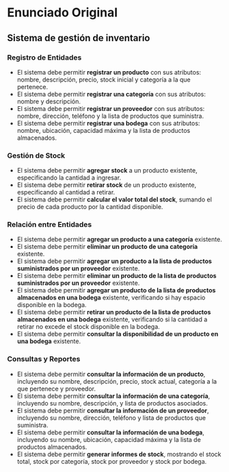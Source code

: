 # Enunciado Original

## Sistema de gestión de inventario

### Registro de Entidades

- El sistema debe permitir **registrar un producto** con sus atributos: nombre, descripción, precio, stock inicial y categoría a la que pertenece.
- El sistema debe permitir **registrar una categoría** con sus atributos: nombre y descripción.
- El sistema debe permitir **registrar un proveedor** con sus atributos: nombre, dirección, teléfono y la lista de productos que suministra.
- El sistema debe permitir **registrar una bodega** con sus atributos: nombre, ubicación, capacidad máxima y la lista de productos almacenados.

### Gestión de Stock

- El sistema debe permitir **agregar stock** a un producto existente, especificando la cantidad a ingresar.
- El sistema debe permitir **retirar stock** de un producto existente, especificando al cantidad a retirar.
- El sistema debe permitir **calcular el valor total del stock**, sumando el precio de cada producto por la cantidad disponible.

### Relación entre Entidades

- El sistema debe permitir **agregar un producto a una categoría** existente.
- El sistema debe permitir **eliminar un producto de una categoría** existente.
- El sistema debe permitir **agregar un producto a la lista de productos suministrados por un proveedor** existente.
- El sistema debe permitir **eliminar un producto de la lista de productos suministrados por un proveedor** existente.
- El sistema debe permitir **agregar un producto de la lista de productos almacenados en una bodega** existente, verificando si hay espacio disponible en la bodega.
- El sistema debe permitir **retirar un producto de la lista de productos almacenados en una bodega** existente, verificando si la cantidad a retirar no excede el stock disponible en la bodega.
- El sistema debe permitir **consultar la disponibilidad de un producto en una bodega** existente.

### Consultas y Reportes

- El sistema debe permitir **consultar la información de un producto**, incluyendo su nombre, descripción, precio, stock actual, categoría a la que pertenece y proveedor.
- El sistema debe permitir **consultar la información de una categoría**, incluyendo su nombre, descripción, y lista de productos asociados.
- El sistema debe permitir **consultar la información de un proveedor**, incluyendo su nombre, dirección, teléfono y lista de productos que suministra.
- El sistema debe permitir **consultar la información de una bodega**, incluyendo su nombre, ubicación, capacidad máxima y la lista de productos almacenados.
- El sistema debe permitir **generar informes de stock**, mostrando el stock total, stock por categoría, stock por proveedor y stock por bodega.
